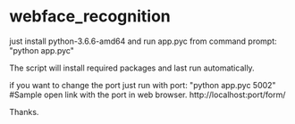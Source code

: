 # webface_recognition
just install python-3.6.6-amd64
and run app.pyc from command prompt:
"python app.pyc"

The script will install required packages and last run automatically.

if you want to change the port just run with port:
"python app.pyc 5002"
#Sample 
open link with the port in web browser.
http://localhost:port/form/


Thanks.
